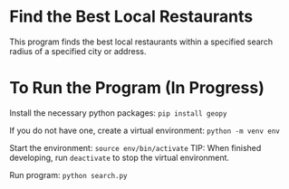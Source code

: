 # Find the Best Local Restaurants
This program finds the best local restaurants within a specified search radius of a specified city or address.

# To Run the Program (In Progress)
Install the necessary python packages:
  `pip install geopy`

If you do not have one, create a virtual environment:
  `python -m venv env`

Start the environment:
  `source env/bin/activate`
  TIP: When finished developing, run `deactivate` to stop the virtual environment.

Run program:
  `python search.py`
  
